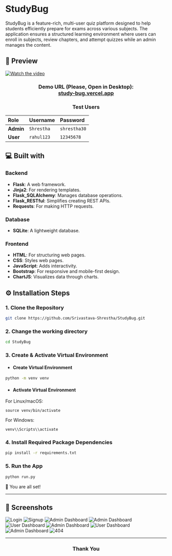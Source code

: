 # StudyBug
StudyBug is a feature-rich, multi-user quiz platform designed to help students efficiently prepare for exams across various subjects. The application ensures a structured learning environment where users can enroll in subjects, review chapters, and attempt quizzes while an admin manages the content.


## 🚀 Preview
[![Watch the video](https://github.com/Srivastava-Shrestha/Assets/blob/main/StudyBug/StudyBug15.png)](https://youtu.be/lq1KsgAVZAI?si=Xo6jDKpvBv8K7N6o)

<h3 align="center">
  Demo URL (Please, Open in Desktop):
  <br>
  <a href="https://study-bug.vercel.app" target="_blank"> study-bug.vercel.app </a>
</h3>

<div align="center">

<h3><strong>Test Users</strong></h3>

<table>
  <thead>
    <tr>
      <th align="left">Role</th>
      <th align="left">Username</th>
      <th align="left">Password</th>
    </tr>
  </thead>
  <tbody>
    <tr>
      <td><strong>Admin</strong></td>
      <td><code>Shrestha</code></td>
      <td><code>shrestha30</code></td>
    </tr>
    <tr>
      <td><strong>User</strong></td>
      <td><code>rahul123</code></td>
      <td><code>12345678</code></td>
    </tr>
  </tbody>
</table>

</div>




## 💻 Built with

### Backend
- **Flask**: A web framework.
- **Jinja2**: For rendering templates.
- **Flask_SQLAlchemy**: Manages database operations.
- **Flask_RESTful**: Simplifies creating REST APIs.
- **Requests**: For making HTTP requests.

### Database
- **SQLite**: A lightweight database.

### Frontend
- **HTML**: For structuring web pages.
- **CSS**: Styles web pages.
- **JavaScript**: Adds interactivity.
- **Bootstrap**: For responsive and mobile-first design.
- **ChartJS**: Visualizes data through charts.

## ⚙️ Installation Steps

### 1. Clone the Repository
```bash
git clone https://github.com/Srivastava-Shrestha/StudyBug.git
```
### 2. Change the working directory
```bash
cd StudyBug
```

### 3. Create & Activate Virtual Environment
- #### Create Virtual Environment
  
```bash
python -m venv venv
```

- #### Activate Virtual Environment
For Linux/macOS:
```
source venv/bin/activate
```
For Windows:
```
venv\\Scripts\\activate
```

### 4. Install Required Package Dependencies
```bash
pip install -r requirements.txt
```

### 5. Run the App
```bash
python run.py
```
🌟 You are all set!
<hr>

## 📸 Screenshots
![Login](https://github.com/Srivastava-Shrestha/Assets/blob/main/StudyBug/StudyBug12.png)
![Signup](https://github.com/Srivastava-Shrestha/Assets/blob/main/StudyBug/StudyBug13.png)
![Admin Dashboard](https://github.com/Srivastava-Shrestha/Assets/blob/main/StudyBug/StudyBug1.png)
![Admin Dashboard](https://github.com/Srivastava-Shrestha/Assets/blob/main/StudyBug/StudyBug2.png)
![User Dashboard](https://github.com/Srivastava-Shrestha/Assets/blob/main/StudyBug/StudyBug7.png)
![Admin Dashboard](https://github.com/Srivastava-Shrestha/Assets/blob/main/StudyBug/StudyBug5.png)
![User Dashboard](https://github.com/Srivastava-Shrestha/Assets/blob/main/StudyBug/StudyBug11.png)
![Admin Dashboard](https://github.com/Srivastava-Shrestha/Assets/blob/main/StudyBug/StudyBug3.png)
![404](https://github.com/Srivastava-Shrestha/Assets/blob/main/StudyBug/StudyBug14.png)





<hr>
<h3 align="center">
Thank You
</h3>
